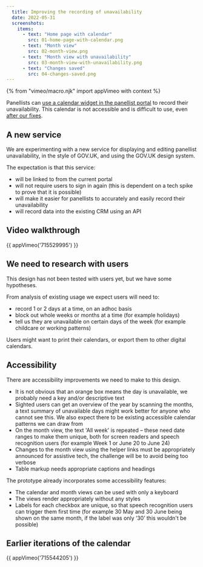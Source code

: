 ```yaml
---
  title: Improving the recording of unavailability
  date: 2022-05-31
  screenshots:
    items:
      - text: "Home page with calendar"
        src: 01-home-page-with-calendar.png
      - text: "Month view"
        src: 02-month-view.png
      - text: "Month view with unavailability"
        src: 03-month-view-with-unavailability.png
      - text: "Changes saved"
        src: 04-changes-saved.png
---
```


{% from "vimeo/macro.njk" import appVimeo with context %}

Panellists can [use a calendar widget in the panellist portal](/teacher-misconduct/panellist-portal/#unavailability-for-tra-hearings-with-unavailable-days) to record their unavailability. This calendar is not accessible and is difficult to use, even [after our fixes](/teacher-misconduct/recording-unavailability-fixes/).

## A new service

We are experimenting with a new service for displaying and editing panellist unavailability, in the style of GOV.UK, and using the GOV.UK design system.

The expectation is that this service:

- will be linked to from the current portal
- will not require users to sign in again (this is dependent on a tech spike to prove that it is possible)
- will make it easier for panellists to accurately and easily record their unavailability
- will record data into the existing CRM using an API

## Video walkthrough

{{ appVimeo('715529995') }}

## We need to research with users

This design has not been tested with users yet, but we have some hypotheses.

From analysis of existing usage we expect users will need to:

- record 1 or 2 days at a time, on an adhoc basis
- block out whole weeks or months at a time (for example holidays)
- tell us they are unavailable on certain days of the week (for example childcare or working patterns)

Users might want to print their calendars, or export them to other digital calendars.

## Accessibility

There are accessibility improvements we need to make to this design.

- It is not obvious that an orange box means the day is unavailable, we probably need a key and/or descriptive text
- Sighted users can get an overview of the year by scanning the months, a text summary of unavailable days might work better for anyone who cannot see this. We also expect there to be existing accessible calendar patterns we can draw from
- On the month view, the text 'All week' is repeated – these need date ranges to make them unique, both for screen readers and speech recognition users (for example Week 1 or June 20 to June 24)
- Changes to the month view using the helper links must be appropriately announced for assistive tech, the challenge will be to avoid being too verbose
- Table markup needs appropriate captions and headings

The prototype already incorporates some accessibility features:

- The calendar and month views can be used with only a keyboard
- The views render appropriately without any styles
- Labels for each checkbox are unique, so that speech recognition users can trigger them first time (for example 30 May and 30 June being shown on the same month, if the label was only ‘30’ this wouldn't be possible)

## Earlier iterations of the calendar

{{ appVimeo('715544205') }}
